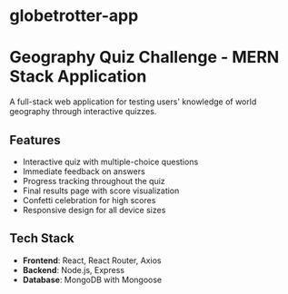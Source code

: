 # globetrotter-app
 # Geography Quiz Challenge - MERN Stack Application

A full-stack web application for testing users' knowledge of world geography through interactive quizzes.

## Features

- Interactive quiz with multiple-choice questions
- Immediate feedback on answers
- Progress tracking throughout the quiz
- Final results page with score visualization
- Confetti celebration for high scores
- Responsive design for all device sizes

## Tech Stack

- **Frontend**: React, React Router, Axios
- **Backend**: Node.js, Express
- **Database**: MongoDB with Mongoose


